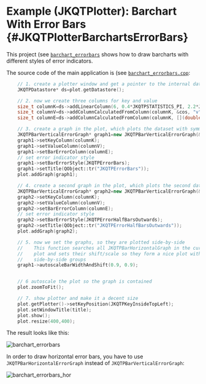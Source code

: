 # Example (JKQTPlotter): Barchart With Error Bars {#JKQTPlotterBarchartsErrorBars}
This project (see [`barchart_errorbars`](https://github.com/jkriege2/JKQtPlotter/tree/master/examples/barchart_errorbars) shows how to draw barcharts with different styles of error indicators.

The source code of the main application is (see [`barchart_errorbars.cpp`](https://github.com/jkriege2/JKQtPlotter/tree/master/examples/barchart_errorbars/barchart_errorbars.cpp):
```.cpp
    // 1. create a plotter window and get a pointer to the internal datastore (for convenience)
    JKQTPDatastore* ds=plot.getDatastore();

    // 2. now we create three columns for key and value
    size_t columnK=ds->addLinearColumn(6, 0.4*JKQTPSTATISTICS_PI, 2.2*JKQTPSTATISTICS_PI,"k");
    size_t columnV=ds->addColumnCalculatedFromColumn(columnK, &cos, "v");
    size_t columnE=ds->addColumnCalculatedFromColumn(columnK, [](double x) { return 0.05+0.06*(1.0+sin(x)); }, "error");

    // 3. create a graph in the plot, which plots the dataset with symmetric:
    JKQTPBarVerticalErrorGraph* graph1=new JKQTPBarVerticalErrorGraph(&plot);
    graph1->setKeyColumn(columnK);
    graph1->setValueColumn(columnV);
    graph1->setBarErrorColumn(columnE);
    // set error indicator style
    graph1->setBarErrorStyle(JKQTPErrorBars);
    graph1->setTitle(QObject::tr("JKQTPErrorBars"));
    plot.addGraph(graph1);

    // 4. create a second graph in the plot, which plots the second dataset with outer error bars only:
    JKQTPBarVerticalErrorGraph* graph2=new JKQTPBarVerticalErrorGraph(&plot);
    graph2->setKeyColumn(columnK);
    graph2->setValueColumn(columnV);
    graph2->setBarErrorColumn(columnE);
    // set error indicator style
    graph2->setBarErrorStyle(JKQTPErrorHalfBarsOutwards);
    graph2->setTitle(QObject::tr("JKQTPErrorHalfBarsOutwards"));
    plot.addGraph(graph2);

    // 5. now we set the graphs, so they are plotted side-by-side
    //    This function searches all JKQTPBarHorizontalGraph in the current
    //    plot and sets their shift/scale so they form a nice plot with
    //    side-by-side groups
    graph1->autoscaleBarWidthAndShift(0.9, 0.9);


    // 6 autoscale the plot so the graph is contained
    plot.zoomToFit();

    // 7. show plotter and make it a decent size
    plot.getPlotter()->setKeyPosition(JKQTPKeyInsideTopLeft);
    plot.setWindowTitle(title);
    plot.show();
    plot.resize(400,400);
```


The result looks like this:

![barchart_errorbars](https://raw.githubusercontent.com/jkriege2/JKQtPlotter/master/screenshots/barchart_errorbars.png)



In order to draw horizontal error bars, you have to use `JKQTPBarHorizontalErrorGraph` instead of `JKQTPBarVerticalErrorGraph`:

![barchart_errorbars_hor](https://raw.githubusercontent.com/jkriege2/JKQtPlotter/master/screenshots/barchart_errorbars_hor.png)


